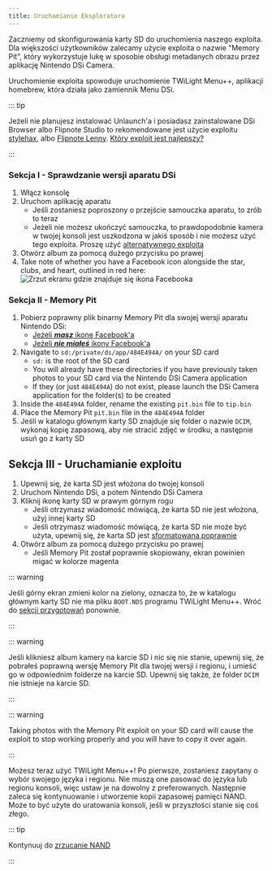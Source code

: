 ```yaml
---
title: Uruchamianie Eksploratora
---
```


Zaczniemy od skonfigurowania karty SD do uruchomienia naszego exploita. Dla większości użytkowników zalecamy użycie exploita o nazwie "Memory Pit", który wykorzystuje lukę w sposobie obsługi metadanych obrazu przez aplikację Nintendo DSi Camera.

Uruchomienie exploita spowoduje uruchomienie TWiLight Menu++, aplikacji homebrew, która działa jako zamiennik Menu DSi.

::: tip

Jeżeli nie planujesz instalować Unlaunch'a i posiadasz zainstalowane DSi Browser albo Flipnote Studio to rekomendowane jest użycie exploitu [stylehax](launching-the-browser-exploit.html), albo [Flipnote Lenny](launching-the-flipnote-exploit.html). [Który exploit jest najlepszy?](faq.html#which-is-the-best-exploit)

:::

### Sekcja I - Sprawdzanie wersji aparatu DSi

1. Włącz konsolę
1. Uruchom aplikację aparatu
    - Jeśli zostaniesz poproszony o przejście samouczka aparatu, to zrób to teraz
    - Jeżeli nie możesz ukończyć samouczka, to prawdopodobnie kamera w twojej konsoli jest uszkodzona w jakiś sposób i nie możesz użyć tego exploita. Proszę użyć [alternatywnego exploita](alternate-exploits.html)
1. Otwórz album za pomocą dużego przycisku po prawej
1. Take note of whether you have a Facebook icon alongside the star, clubs, and heart, outlined in red here: ![Zrzut ekranu gdzie znajduje się ikona Facebooka](/assets/images/facebook-check.png)

### Sekcja II - Memory Pit

1. Pobierz poprawny plik binarny Memory Pit dla swojej wersji aparatu Nintendo DSi:
    - [Jeżeli ***masz*** ikonę Facebook'a](/assets/files/memory_pit/768_1024/pit.bin)
    - [Jeżeli ***nie miałeś*** ikony Facebook'a](/assets/files/memory_pit/256/pit.bin)
1. Navigate to `sd:/private/ds/app/484E494A/` on your SD card
    - `sd:` is the root of the SD card
    - You will already have these directories if you have previously taken photos to your SD card via the Nintendo DSi Camera application
    - If they (or just `484E494A`) do not exist, please launch the DSi Camera application for the folder(s) to be created
1. Inside the `484E494A` folder, rename the existing `pit.bin` file to `tip.bin`
1. Place the Memory Pit `pit.bin` file in the `484E494A` folder
1. Jeśli w katalogu głównym karty SD znajduje się folder o nazwie `DCIM`, wykonaj kopię zapasową, aby nie stracić zdjęć w środku, a następnie usuń go z karty SD


## Sekcja III - Uruchamianie exploitu

1. Upewnij się, że karta SD jest włożona do twojej konsoli
1. Uruchom Nintendo DSi, a potem Nintendo DSi Camera
1. Kliknij ikonę karty SD w prawym górnym rogu
    - Jeśli otrzymasz wiadomość mówiącą, że karta SD nie jest włożona, użyj innej karty SD
    - Jeśli otrzymasz wiadomość mówiącą, że karta SD nie może być użyta, upewnij się, że karta SD jest [sformatowana poprawnie](sd-card-setup.html)
1. Otwórz album za pomocą dużego przycisku po prawej
    - Jeśli Memory Pit został poprawnie skopiowany, ekran powinien migać w kolorze magenta

::: warning

Jeśli górny ekran zmieni kolor na zielony, oznacza to, że w katalogu głównym karty SD nie ma pliku `BOOT.NDS` programu TWiLight Menu++. Wróć do [sekcji przygotowań](get-started.html#section-i-prep-work) ponownie.

:::

::: warning

Jeśli klikniesz album kamery na karcie SD i nic się nie stanie, upewnij się, że pobrałeś poprawną wersję Memory Pit dla twojej wersji i regionu, i umieść go w odpowiednim folderze na karcie SD. Upewnij się także, że folder `DCIM` nie istnieje na karcie SD.

:::

::: warning

Taking photos with the Memory Pit exploit on your SD card will cause the exploit to stop working properly and you will have to copy it over again.

:::

Możesz teraz użyć TWiLight Menu++! Po pierwsze, zostaniesz zapytany o wybór swojego języka i regionu. Nie muszą one pasować do języka lub regionu konsoli, więc ustaw je na dowolny z preferowanych. Następnie zaleca się kontynuowanie i utworzenie kopii zapasowej pamięci NAND. Może to być użyte do uratowania konsoli, jeśli w przyszłości stanie się coś złego.

::: tip

Kontynuuj do [zrzucanie NAND](dumping-nand.html)

:::
